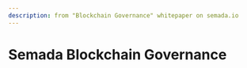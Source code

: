 ```yaml
---
description: from "Blockchain Governance" whitepaper on semada.io
---
```


# Semada Blockchain Governance

